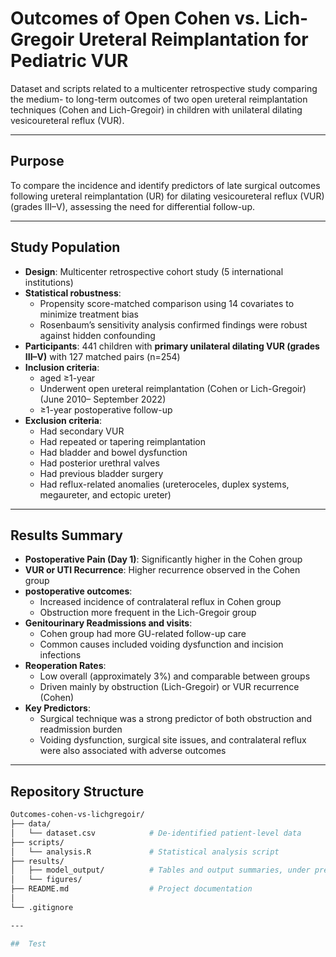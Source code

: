 # Outcomes of Open Cohen vs. Lich-Gregoir Ureteral Reimplantation for Pediatric VUR

Dataset and scripts related to a multicenter retrospective study comparing the medium- to long-term outcomes of two open ureteral reimplantation techniques (Cohen and Lich-Gregoir) in children with unilateral dilating vesicoureteral reflux (VUR).

---

##  Purpose

To compare the incidence and identify predictors of late surgical outcomes following ureteral reimplantation (UR) for dilating vesicoureteral reflux (VUR) (grades III–V), assessing the need for differential follow-up.

---

## Study Population

- **Design**: Multicenter retrospective cohort study (5 international institutions)
- **Statistical robustness**: 
  - Propensity score-matched comparison using 14 covariates to minimize treatment bias
  - Rosenbaum’s sensitivity analysis confirmed findings were robust against hidden confounding
- **Participants**: 441 children with **primary unilateral dilating VUR (grades III–V)** with 127 matched pairs (n=254)
- **Inclusion criteria**:
  - aged ≥1-year
  - Underwent open ureteral reimplantation (Cohen or Lich-Gregoir) (June 2010– September 2022)
  - ≥1-year postoperative follow-up
- **Exclusion criteria**:
  - Had secondary VUR
  - Had repeated or tapering reimplantation
  - Had bladder and bowel dysfunction
  - Had posterior urethral valves
  - Had previous bladder surgery
  - Had reflux-related anomalies (ureteroceles, duplex systems, megaureter, and ectopic ureter)

---

##  Results Summary

- **Postoperative Pain (Day 1)**: Significantly higher in the Cohen group
- **VUR or UTI Recurrence**: Higher recurrence observed in the Cohen group
- **postoperative outcomes**:
  - Increased incidence of contralateral reflux in Cohen group
  - Obstruction more frequent in the Lich-Gregoir group
- **Genitourinary Readmissions and visits**:
  - Cohen group had more GU-related follow-up care
  - Common causes included voiding dysfunction and incision infections
- **Reoperation Rates**:
  - Low overall (approximately 3%) and comparable between groups
  - Driven mainly by obstruction (Lich-Gregoir) or VUR recurrence (Cohen)
- **Key Predictors**:
  - Surgical technique was a strong predictor of both obstruction and readmission burden
  - Voiding dysfunction, surgical site issues, and contralateral reflux were also associated with adverse outcomes

---

##  Repository Structure

```bash
Outcomes-cohen-vs-lichgregoir/
├── data/
│   └── dataset.csv            # De-identified patient-level data
├── scripts/
│   └── analysis.R             # Statistical analysis script
├── results/
│   ├── model_output/          # Tables and output summaries, under preparation
│   └── figures/               
├── README.md                  # Project documentation
│
└── .gitignore

---

##  Test